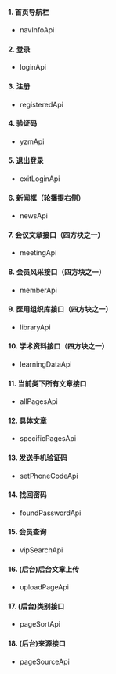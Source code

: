 #### 1. 首页导航栏
 - navInfoApi

#### 2. 登录
 - loginApi

#### 3. 注册
 - registeredApi

#### 4. 验证码
 - yzmApi

#### 5. 退出登录
 - exitLoginApi

#### 6. 新闻框（轮播提右侧）
 - newsApi

#### 7. 会议文章接口（四方块之一）
 - meetingApi

#### 8. 会员风采接口（四方块之一）
 - memberApi

#### 9. 医用组织库接口（四方块之一）
 - libraryApi

#### 10. 学术资料接口（四方块之一）
 - learningDataApi

#### 11. 当前类下所有文章接口
 - allPagesApi

#### 12. 具体文章
 - specificPagesApi

#### 13. 发送手机验证码
 - setPhoneCodeApi 

#### 14. 找回密码
 - foundPasswordApi

#### 15. 会员查询
 - vipSearchApi

#### 16. (后台)后台文章上传
 - uploadPageApi

#### 17. (后台)类别接口
 - pageSortApi

#### 18. (后台)来源接口
 - pageSourceApi